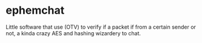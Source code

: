 # ephemchat
Little software that use (OTV) to verify if a packet if from a certain sender or not, a kinda crazy AES and hashing wizardery to chat.
